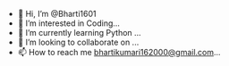 - 👋 Hi, I’m @Bharti1601
- 👀 I’m interested in Coding...
- 🌱 I’m currently learning Python ...
- 💞️ I’m looking to collaborate on ...
- 📫 How to reach me bhartikumari162000@gmail.com...

<!---
Bharti1601/Bharti1601 is a ✨ special ✨ repository because its `README.md` (this file) appears on your GitHub profile.
You can click the Preview link to take a look at your changes.
--->
